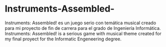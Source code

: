 # Instruments-Assembled-
Instruments: Assembled! es un juego serio con temática musical creado para mi proyecto de fin de carrera para el grado de Ingeniería Informática.   Instruments: Assembled! is a serious game with musical theme created for my final proyect for the Informatic Engeneering degree.
